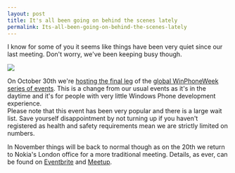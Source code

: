 ```yaml
---
layout: post
title: It's all been going on behind the scenes lately
permalink: Its-all-been-going-on-behind-the-scenes-lately
---
```


I know for some of you it seems like things have been very quiet since our last meeting. Don't worry, we've been keeping busy though.

![](https://az118040.vo.msecnd.net/assets/8607764811fc4f72b7d063c6296e28a3/windows-phone-banner.png)

On October 30th we're [hosting the final leg](https://www.eventbrite.co.uk/event/8105155739) of the [global WinPhoneWeek series of events](https://wpcommunityweek.eventday.com/). This is a change from our usual events as it's in the daytime and it's for people with very little Windows Phone development experience.  
Please note that this event has been very popular and there is a large wait list. Save yourself disappointment by not turning up if you haven't registered as health and safety requirements mean we are strictly limited on numbers.

In November things will be back to normal though as on the 20th we return to Nokia's London office for a more traditional meeting. Details, as ever, can be found on [Eventbrite](http://wpug37.eventbrite.com/) and [Meetup](http://www.meetup.com/wpuguk/events/145735322/).
